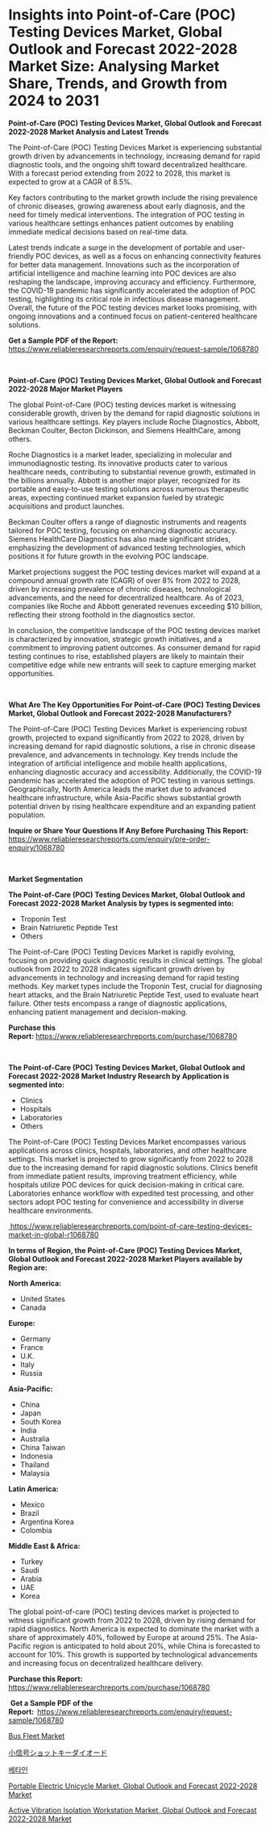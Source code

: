 <p><h1>Insights into Point-of-Care (POC) Testing Devices Market, Global Outlook and Forecast 2022-2028 Market Size: Analysing Market Share, Trends, and Growth from 2024 to 2031</h1></p><p><strong>Point-of-Care (POC) Testing Devices Market, Global Outlook and Forecast 2022-2028 Market Analysis and Latest Trends</strong></p>
<p><p>The Point-of-Care (POC) Testing Devices Market is experiencing substantial growth driven by advancements in technology, increasing demand for rapid diagnostic tools, and the ongoing shift toward decentralized healthcare. With a forecast period extending from 2022 to 2028, this market is expected to grow at a CAGR of 8.5%. </p><p>Key factors contributing to the market growth include the rising prevalence of chronic diseases, growing awareness about early diagnosis, and the need for timely medical interventions. The integration of POC testing in various healthcare settings enhances patient outcomes by enabling immediate medical decisions based on real-time data. </p><p>Latest trends indicate a surge in the development of portable and user-friendly POC devices, as well as a focus on enhancing connectivity features for better data management. Innovations such as the incorporation of artificial intelligence and machine learning into POC devices are also reshaping the landscape, improving accuracy and efficiency. Furthermore, the COVID-19 pandemic has significantly accelerated the adoption of POC testing, highlighting its critical role in infectious disease management. Overall, the future of the POC testing devices market looks promising, with ongoing innovations and a continued focus on patient-centered healthcare solutions.</p></p>
<p><strong>Get a Sample PDF of the Report:&nbsp;</strong> <a href="https://www.reliableresearchreports.com/enquiry/request-sample/1068780?utm_campaign=38&utm_medium=2&utm_source=Github&utm_content=ia&utm_term=04122024&utm_id=point-of-care-poc-testing-devices-market-global-outlook-and-forecast-2022-2028">https://www.reliableresearchreports.com/enquiry/request-sample/1068780</a></p>
<p>&nbsp;</p>
<p><strong>Point-of-Care (POC) Testing Devices Market, Global Outlook and Forecast 2022-2028 Major Market Players</strong></p>
<p><p>The global Point-of-Care (POC) testing devices market is witnessing considerable growth, driven by the demand for rapid diagnostic solutions in various healthcare settings. Key players include Roche Diagnostics, Abbott, Beckman Coulter, Becton Dickinson, and Siemens HealthCare, among others.</p><p>Roche Diagnostics is a market leader, specializing in molecular and immunodiagnostic testing. Its innovative products cater to various healthcare needs, contributing to substantial revenue growth, estimated in the billions annually. Abbott is another major player, recognized for its portable and easy-to-use testing solutions across numerous therapeutic areas, expecting continued market expansion fueled by strategic acquisitions and product launches.</p><p>Beckman Coulter offers a range of diagnostic instruments and reagents tailored for POC testing, focusing on enhancing diagnostic accuracy. Siemens HealthCare Diagnostics has also made significant strides, emphasizing the development of advanced testing technologies, which positions it for future growth in the evolving POC landscape.</p><p>Market projections suggest the POC testing devices market will expand at a compound annual growth rate (CAGR) of over 8% from 2022 to 2028, driven by increasing prevalence of chronic diseases, technological advancements, and the need for decentralized healthcare. As of 2023, companies like Roche and Abbott generated revenues exceeding $10 billion, reflecting their strong foothold in the diagnostics sector.</p><p>In conclusion, the competitive landscape of the POC testing devices market is characterized by innovation, strategic growth initiatives, and a commitment to improving patient outcomes. As consumer demand for rapid testing continues to rise, established players are likely to maintain their competitive edge while new entrants will seek to capture emerging market opportunities.</p></p>
<p>&nbsp;</p>
<p><strong>What Are The Key Opportunities For Point-of-Care (POC) Testing Devices Market, Global Outlook and Forecast 2022-2028 Manufacturers?</strong></p>
<p><p>The Point-of-Care (POC) Testing Devices Market is experiencing robust growth, projected to expand significantly from 2022 to 2028, driven by increasing demand for rapid diagnostic solutions, a rise in chronic disease prevalence, and advancements in technology. Key trends include the integration of artificial intelligence and mobile health applications, enhancing diagnostic accuracy and accessibility. Additionally, the COVID-19 pandemic has accelerated the adoption of POC testing in various settings. Geographically, North America leads the market due to advanced healthcare infrastructure, while Asia-Pacific shows substantial growth potential driven by rising healthcare expenditure and an expanding patient population.</p></p>
<p><strong>Inquire or Share Your Questions If Any Before Purchasing This Report:</strong> <a href="https://www.reliableresearchreports.com/enquiry/pre-order-enquiry/1068780?utm_campaign=38&utm_medium=2&utm_source=Github&utm_content=ia&utm_term=04122024&utm_id=point-of-care-poc-testing-devices-market-global-outlook-and-forecast-2022-2028">https://www.reliableresearchreports.com/enquiry/pre-order-enquiry/1068780</a></p>
<p>&nbsp;</p>
<p><strong>Market Segmentation</strong></p>
<p><strong>The Point-of-Care (POC) Testing Devices Market, Global Outlook and Forecast 2022-2028 Market Analysis by types is segmented into:</strong></p>
<p><ul><li>Troponin Test</li><li>Brain Natriuretic Peptide Test</li><li>Others</li></ul></p>
<p><p>The Point-of-Care (POC) Testing Devices Market is rapidly evolving, focusing on providing quick diagnostic results in clinical settings. The global outlook from 2022 to 2028 indicates significant growth driven by advancements in technology and increasing demand for rapid testing methods. Key market types include the Troponin Test, crucial for diagnosing heart attacks, and the Brain Natriuretic Peptide Test, used to evaluate heart failure. Other tests encompass a range of diagnostic applications, enhancing patient management and decision-making.</p></p>
<p><strong>Purchase this Report:&nbsp;</strong><a href="https://www.reliableresearchreports.com/purchase/1068780?utm_campaign=38&utm_medium=2&utm_source=Github&utm_content=ia&utm_term=04122024&utm_id=point-of-care-poc-testing-devices-market-global-outlook-and-forecast-2022-2028">https://www.reliableresearchreports.com/purchase/1068780</a></p>
<p>&nbsp;</p>
<p><strong>The Point-of-Care (POC) Testing Devices Market, Global Outlook and Forecast 2022-2028 Market Industry Research by Application is segmented into:</strong></p>
<p><ul><li>Clinics</li><li>Hospitals</li><li>Laboratories</li><li>Others</li></ul></p>
<p><p>The Point-of-Care (POC) Testing Devices Market encompasses various applications across clinics, hospitals, laboratories, and other healthcare settings. This market is projected to grow significantly from 2022 to 2028 due to the increasing demand for rapid diagnostic solutions. Clinics benefit from immediate patient results, improving treatment efficiency, while hospitals utilize POC devices for quick decision-making in critical care. Laboratories enhance workflow with expedited test processing, and other sectors adopt POC testing for convenience and accessibility in diverse healthcare environments.</p></p>
<p><a href="https://www.reliableresearchreports.com/point-of-care-testing-devices-market-in-global-r1068780?utm_campaign=38&utm_medium=2&utm_source=Github&utm_content=ia&utm_term=04122024&utm_id=point-of-care-poc-testing-devices-market-global-outlook-and-forecast-2022-2028">&nbsp;https://www.reliableresearchreports.com/point-of-care-testing-devices-market-in-global-r1068780</a></p>
<p><strong>In terms of Region, the Point-of-Care (POC) Testing Devices Market, Global Outlook and Forecast 2022-2028 Market Players available by Region are:</strong></p>
<p>
    <p> <strong> North America: </strong>
        <ul>
            <li>United States</li>
            <li>Canada</li>
        </ul>
        </p> 
    <p> <strong> Europe: </strong>
        <ul>
            <li>Germany</li>
            <li>France</li>
            <li>U.K.</li>
            <li>Italy</li>
            <li>Russia</li>
        </ul>
        </p> 
    <p> <strong> Asia-Pacific: </strong>
        <ul>
            <li>China</li>
            <li>Japan</li>
            <li>South Korea</li>
            <li>India</li>
            <li>Australia</li>
            <li>China Taiwan</li>
            <li>Indonesia</li>
            <li>Thailand</li>
            <li>Malaysia</li>
        </ul>
        </p> 
    <p> <strong> Latin America: </strong>
        <ul>
            <li>Mexico</li>
            <li>Brazil</li>
            <li>Argentina Korea</li>
            <li>Colombia</li>
        </ul>
        </p> 
    <p> <strong> Middle East & Africa: </strong>
        <ul>
            <li>Turkey</li>
            <li>Saudi</li>
            <li>Arabia</li>
            <li>UAE</li>
            <li>Korea</li>
        </ul>
    </p>
    </p>
<p><p>The global point-of-care (POC) testing devices market is projected to witness significant growth from 2022 to 2028, driven by rising demand for rapid diagnostics. North America is expected to dominate the market with a share of approximately 40%, followed by Europe at around 25%. The Asia-Pacific region is anticipated to hold about 20%, while China is forecasted to account for 10%. This growth is supported by technological advancements and increasing focus on decentralized healthcare delivery.</p></p>
<p><strong>Purchase this Report: </strong><a href="https://www.reliableresearchreports.com/purchase/1068780?utm_campaign=38&utm_medium=2&utm_source=Github&utm_content=ia&utm_term=04122024&utm_id=point-of-care-poc-testing-devices-market-global-outlook-and-forecast-2022-2028">https://www.reliableresearchreports.com/purchase/1068780</a></p>
<p>&nbsp;<strong>Get a Sample PDF of the Report:&nbsp;&nbsp;</strong><a href="https://www.reliableresearchreports.com/enquiry/request-sample/1068780?utm_campaign=38&utm_medium=2&utm_source=Github&utm_content=ia&utm_term=04122024&utm_id=point-of-care-poc-testing-devices-market-global-outlook-and-forecast-2022-2028">https://www.reliableresearchreports.com/enquiry/request-sample/1068780</a></p>
<p><strong></strong></p>
<p><p><a href="https://www.linkedin.com/pulse/exploring-bus-fleet-market-strategic-insights-growth-opportunities-qnlde?utm_campaign=38&utm_medium=2&utm_source=Github&utm_content=ia&utm_term=04122024&utm_id=point-of-care-poc-testing-devices-market-global-outlook-and-forecast-2022-2028">Bus Fleet Market</a></p><p><a href="https://github.com/mohamedbakry57/Market-Research-Report-List-6/blob/main/783422526719.md?utm_campaign=38&utm_medium=2&utm_source=Github&utm_content=ia&utm_term=04122024&utm_id=point-of-care-poc-testing-devices-market-global-outlook-and-forecast-2022-2028">小信号ショットキーダイオード</a></p><p><a href="https://github.com/laholand/Market-Research-Report-List-6/blob/main/147377526866.md?utm_campaign=38&utm_medium=2&utm_source=Github&utm_content=ia&utm_term=04122024&utm_id=point-of-care-poc-testing-devices-market-global-outlook-and-forecast-2022-2028">베타인</a></p><p><a href="https://github.com/dmitriyvo6rog/Market-Research-Report-List-1/blob/main/portable-electric-unicycle-market-global-outlook-and-forecast-2022-2028-market.md?utm_campaign=38&utm_medium=2&utm_source=Github&utm_content=ia&utm_term=04122024&utm_id=point-of-care-poc-testing-devices-market-global-outlook-and-forecast-2022-2028">Portable Electric Unicycle Market, Global Outlook and Forecast 2022-2028 Market</a></p><p><a href="https://github.com/petbigbeepjn/Market-Research-Report-List-1/blob/main/active-vibration-isolation-workstation-market-global-outlook-and-forecast-2022-2028-market.md?utm_campaign=38&utm_medium=2&utm_source=Github&utm_content=ia&utm_term=04122024&utm_id=point-of-care-poc-testing-devices-market-global-outlook-and-forecast-2022-2028">Active Vibration Isolation Workstation Market, Global Outlook and Forecast 2022-2028 Market</a></p></p>